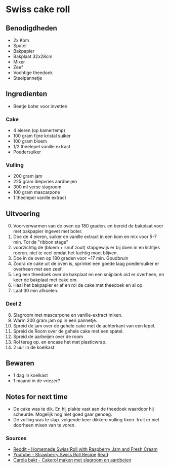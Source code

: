 # Swiss cake roll


## Benodigdheden

* 2x Kom
* Spatel
* Bakpapier
* Bakplaat 32x28cm
* Mixer
* Zeef
* Vochtige theedoek
* Steelpannetje

## Ingredienten

* Beetje boter voor invetten

### Cake
* 4 eieren (op kamertemp)
* 100 gram fijne kristal suiker
* 100 gram bloem
* 1/2 theelepel vanille extract
* Poedersuiker

### Vulling
* 200 gram jam
* 225 gram diepvries aardbeijen
* 300 ml verse slagroom
* 100 gram mascarpone
* 1 theelepel vanille extract


## Uitvoering
0. Voorverwarmen van de oven op 180 graden. en bereid de bakplaat voor met bakpapier ingevet met boter.
1. Doe de 4 eieren, suiker en vanille extract in een kom en mix voor 5-7 min. Tot de "ribbon stage"
2. voorzichtig de (bloem + snuf zout) stapgewijs er bij doen in en lichtjes roeren. niet te veel omdat het luchtig moet blijven.
3. Doe in de oven op 180 graden voor ~17 min. Goudbruin
4. Zodra de cake uit de oven is, sprinkel een goede laag poedersuiker er overheen met een zeef.
5. Leg een theedoek over de bakplaat en een snijplank oid er overheen, en keer de bakplaat met cake om.
6. Haal het bakpapier er af en rol de cake met theedoek en al op.
7. Laat 30 min afkoelen.

### Deel 2
8. Slagroom met mascarpone en vanille-extract mixen.
9. Warm 200 gram jam op in een pannetje.
10. Spreid de jam over de gehele cake met de achterkant van een lepel.
11. Spreid de Room over de gehele cake met een spatel.
12. Spreid de aarbeijen over de room
12. Rol terug op. en encase het met plasticwrap.
20. 2 uur in de koelkast

## Bewaren

* 1 dag in koelkast
* 1 maand in de vriezer?

## Notes for next time

* De cake was te dik. En hij plakte vast aan de theedoek waardoor hij scheurde. Mogelijk nog niet goed gaar genoeg.
* De vulling was te slap. volgende keer dikkere vulling fixen. fruit er niet doorheen mixen van te voren.

### Sources
* [Reddit - Homemade Swiss Roll with Raspberry Jam and Fresh Cream](https://www.reddit.com/r/Baking/comments/1ni0jqf/homemade_swiss_roll_with_raspberry_jam_and_fresh/)
* [Youtube - Strawberry Swiss Roll Recipe](https://www.youtube.com/watch?v=pBDN7NHEb2w) [Read](https://www.pinchofmint.com/post/how-to-make-swiss-roll-cake-recipe-perfect-beginner-bake)
* [Carola bakt - Cakerol maken met slagroom en aardbeien](https://www.carolabaktzoethoudertjes.nl/post/cakerol-maken-met-slagroom-en-aardbeien)